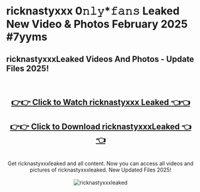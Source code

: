 # ricknastyxxx 0𝚗𝚕𝚢*𝚏𝚊𝚗𝚜 Leaked New Video & Photos February 2025 #7yyms

<h2>ricknastyxxxLeaked Videos And Photos - Update Files 2025!</h2>
<br>
<div align="center">
<h2><a href="https://mediaupload.pro?title=ricknastyxxx&ref=11F" rel="nofollow">👉👉 Click to Watch ricknastyxxx Leaked 👈👈</a></h2>
<h2><a href="https://mediaupload.pro?title=ricknastyxxx&ref=11F" rel="nofollow">👉👉 Click to Download ricknastyxxxLeaked 👈👈</a></h2>
<br>
Get ricknastyxxxleaked and all content. Now you can access all videos and pictures of ricknastyxxxleaked. New Updated Files 2025!
<br>
<br>
<a href="https://mediaupload.pro?title=ricknastyxxx&ref=11F" rel="nofollow" data-target="animated-image.originalLink"><img src="https://i.ibb.co/Gkj2r4b/banner.png" alt="ricknastyxxxleaked" style="max-width: 100%; display: inline-block;" data-target="animated-image.originalImage"></a>
</div>
<br>

